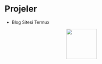 # Projeler
* Blog Sitesi Termux
<div align="center">
<img width="100" src="https://encrypted-tbn0.gstatic.com/images?q=tbn:ANd9GcTkpB4OvXQZGfDbQpFbTxQKht8jP43sko7wDA&usqp=CAU"/>
</div>
